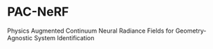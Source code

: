 # PAC-NeRF
Physics Augmented Continuum Neural Radiance Fields for Geometry-Agnostic System Identification
